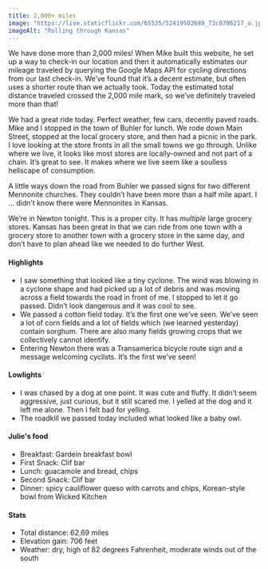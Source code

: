 ```yaml
---
title: 2,000+ miles
image: "https://live.staticflickr.com/65535/52419502689_73c0706217_o.jpg"
imageAlt: "Rolling through Kansas"
---
```


We have done more than 2,000 miles! When Mike built this website, he set up a way to check-in our location and then it automatically estimates our mileage traveled by querying the Google Maps API for cycling directions from our last check-in. We’ve found that it’s a decent estimate, but often uses a shorter route than we actually took. Today the estimated total distance traveled crossed the 2,000 mile mark, so we’ve definitely traveled more than that!

We had a great ride today. Perfect weather, few cars, decently paved roads. Mike and I stopped in the town of Buhler for lunch. We rode down Main Street, stopped at the local grocery store, and then had a picnic in the park. I love looking at the store fronts in all the small towns we go through. Unlike where we live, it looks like most stores are locally-owned and not part of a chain. It’s great to see. It makes where we live seem like a soulless hellscape of consumption. 

A little ways down the road from Buhler we passed signs for two different Mennonite churches. They couldn’t have been more than a half mile apart. I … didn’t know there were Mennonites in Kansas. 

We’re in Newton tonight. This is a proper city. It has _multiple_ large grocery stores. Kansas has been great in that we can ride from one town with a grocery store to another town with a grocery store in the same day, and don’t have to plan ahead like we needed to do further West. 
 

#### Highlights
- I saw something that looked like a tiny cyclone. The wind was blowing in a cyclone shape and had picked up a lot of debris and was moving across a field towards the road in front of me. I stopped to let it go passed. Didn’t look dangerous and it was cool to see. 
- We passed a cotton field today. It’s the first one we’ve seen. We’ve seen a lot of corn fields and a lot of fields which (we learned yesterday) contain sorghum. There are also many fields growing crops that we collectively cannot identify.
- Entering Newton there was a Transamerica bicycle route sign and a message welcoming cyclists. It’s the first we’ve seen! 

#### Lowlights
- I was chased by a dog at one point. It was cute and fluffy. It didn’t seem aggressive, just curious, but it still scared me. I yelled at the dog and it left me alone. Then I felt bad for yelling. 
- The roadkill we passed today included what looked like a baby owl. 

#### Julie's food
- Breakfast: Gardein breakfast bowl 
- First Snack: Clif bar
- Lunch: guacamole and bread, chips
- Second Snack: Clif bar
- Dinner: spicy cauliflower queso with carrots and chips, Korean-style bowl from Wicked Kitchen 

#### Stats
- Total distance: 62.69 miles
- Elevation gain: 706 feet
- Weather: dry, high of 82 degrees Fahrenheit, moderate winds out of the south 
